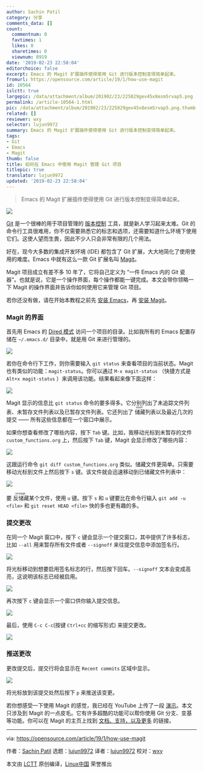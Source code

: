 ```yaml
---
author: Sachin Patil
category: 分享
comments_data: []
count:
  commentnum: 0
  favtimes: 1
  likes: 0
  sharetimes: 0
  viewnum: 8919
date: '2019-02-23 22:58:04'
editorchoice: false
excerpt: Emacs 的 Magit 扩展插件使得使用 Git 进行版本控制变得简单起来。
fromurl: https://opensource.com/article/19/1/how-use-magit
id: 10564
islctt: true
largepic: /data/attachment/album/201902/23/225829gev45x8esm5rvap5.png
permalink: /article-10564-1.html
pic: /data/attachment/album/201902/23/225829gev45x8esm5rvap5.png.thumb.jpg
related: []
reviewer: wxy
selector: lujun9972
summary: Emacs 的 Magit 扩展插件使得使用 Git 进行版本控制变得简单起来。
tags:
- Git
- Emacs
- Magit
thumb: false
title: 如何在 Emacs 中使用 Magit 管理 Git 项目
titlepic: true
translator: lujun9972
updated: '2019-02-23 22:58:04'
---
```



> 
> Emacs 的 Magit 扩展插件使得使用 Git 进行版本控制变得简单起来。
> 
> 
> 


![](/data/attachment/album/201902/23/225829gev45x8esm5rvap5.png)


[Git](https://git-scm.com) 是一个很棒的用于项目管理的 [版本控制](https://git-scm.com/book/en/v2/Getting-Started-About-Version-Control) 工具，就是新人学习起来太难。Git 的命令行工具很难用，你不仅需要熟悉它的标志和选项，还需要知道什么环境下使用它们。这使人望而生畏，因此不少人只会非常有限的几个用法。


好在，现今大多数的集成开发环境 (IDE) 都包含了 Git 扩展，大大地简化了使用使用的难度。Emacs 中就有这么一款 Git 扩展名叫 [Magit](https://magit.vc)。


Magit 项目成立有差不多 10 年了，它将自己定义为 “一件 Emacs 内的 Git 瓷器”。也就是说，它是一个操作界面，每个操作都能一键完成。本文会带你领略一下 Magit 的操作界面并告诉你如何使用它来管理 Git 项目。


若你还没有做，请在开始本教程之前先 [安装 Emacs](https://www.gnu.org/software/emacs/download.html)，再 [安装 Magit](https://magit.vc/manual/magit/Installing-from-Melpa.html#Installing-from-Melpa)。


### Magit 的界面


首先用 Emacs 的 [Dired 模式](https://www.gnu.org/software/emacs/manual/html_node/emacs/Dired-Enter.html#Dired-Enter) 访问一个项目的目录。比如我所有的 Emacs 配置存储在 `~/.emacs.d/` 目录中，就是用 Git 来进行管理的。


![](/data/attachment/album/201902/23/225852ntahahrz8li1gwvc.png)


若你在命令行下工作，则你需要输入 `git status` 来查看项目的当前状态。Magit 也有类似的功能：`magit-status`。你可以通过 `M-x magit-status` （快捷方式是 `Alt+x magit-status` ）来调用该功能。结果看起来像下面这样：


![](/data/attachment/album/201902/23/225904o1eqhoz64rvehkyh.png)


Magit 显示的信息比 `git status` 命令的要多得多。它分别列出了未追踪文件列表、未暂存文件列表以及已暂存文件列表。它还列出了<ruby> 储藏 <rt>  stash </rt></ruby>列表以及最近几次的提交 —— 所有这些信息都在一个窗口中展示。


如果你想查看修改了哪些内容，按下 `Tab` 键。比如，我移动光标到未暂存的文件 `custom_functions.org` 上，然后按下 `Tab` 键，Magit 会显示修改了哪些内容：


![](/data/attachment/album/201902/23/225915p20r1n26xymhppc2.png)


这跟运行命令 `git diff custom_functions.org` 类似。储藏文件更简单。只需要移动光标到文件上然后按下 `s` 键。该文件就会迅速移动到已储藏文件列表中：


![](/data/attachment/album/201902/23/225927hlw0ir4elq3sql44.png)


要<ruby> 反储藏 <rt>  unstage </rt></ruby>某个文件，使用 `u` 键。按下 `s` 和 `u` 键要比在命令行输入 `git add -u <file>` 和 `git reset HEAD <file>` 快的多也更有趣的多。


### 提交更改


在同一个 Magit 窗口中，按下 `c` 键会显示一个提交窗口，其中提供了许多标志，比如 `--all` 用来暂存所有文件或者 `--signoff` 来往提交信息中添加签名行。


![](/data/attachment/album/201902/23/225937y62gu1tbobbz6y3y.png)


将光标移动到想要启用签名标志的行，然后按下回车。`--signoff` 文本会变成高亮，这说明该标志已经被启用。


![](/data/attachment/album/201902/23/225955cznnyy62yttyy6yo.png)


再次按下 `c` 键会显示一个窗口供你输入提交信息。


![](/data/attachment/album/201902/23/230005ys8viu8jjj008hoz.png)


最后，使用 `C-c C-c`(按键 `Ctrl+cc` 的缩写形式) 来提交更改。


![](/data/attachment/album/201902/23/230016d8rg8c3zme0dm8d8.png)


### 推送更改


更改提交后，提交行将会显示在 `Recent commits` 区域中显示。


![](/data/attachment/album/201902/23/230028opz99jqd6oxd9lt9.png)


将光标放到该提交处然后按下 `p` 来推送该变更。


若你想感受一下使用 Magit 的感觉，我已经在 YouTube 上传了一段 [演示](https://youtu.be/Vvw75Pqp7Mc)。本文只涉及到 Magit 的一点皮毛。它有许多超酷的功能可以帮你使用 Git 分支、变基等功能。你可以在 Magit 的主页上找到 [文档、支持，以及更多](https://magit.vc/) 的链接。




---


via: <https://opensource.com/article/19/1/how-use-magit>


作者：[Sachin Patil](https://opensource.com/users/psachin) 选题：[lujun9972](https://github.com/lujun9972) 译者：[lujun9972](https://github.com/lujun9972) 校对：[wxy](https://github.com/wxy)


本文由 [LCTT](https://github.com/LCTT/TranslateProject) 原创编译，[Linux中国](https://linux.cn/) 荣誉推出